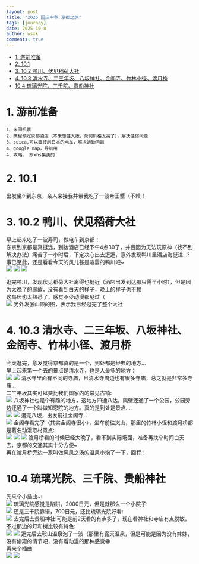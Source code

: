 ```yaml
---
layout: post
title: "2025 国庆中秋 京都之旅"
tags: [journey]
date: 2025-10-8
author: wsxk
comments: true
---
```


- [1. 游前准备](#1-游前准备)
- [2. 10.1](#2-101)
- [3. 10.2 鸭川、伏见稻荷大社](#3-102-鸭川伏见稻荷大社)
- [4. 10.3 清水寺、二三年坂、八坂神社、金阁寺、竹林小径、渡月桥](#4-103-清水寺二三年坂八坂神社金阁寺竹林小径渡月桥)
- [10.4 琉璃光院、三千院、贵船神社](#104-琉璃光院三千院贵船神社)


# 1. 游前准备<br>
```
1、来回机票
2、携程预定京都酒店（本来想住大阪，奈何价格太高了），解决住宿问题
3、suica,可以直接刷日本的电车，解决通勤问题
4、google map，导航用
4、攻略， 抄xhs集美的
```

# 2. 10.1<br>
出发坐✈到东京，亲人来接我并带我吃了一波帝王蟹（不赖！<br>

# 3. 10.2 鸭川、伏见稻荷大社<br>
早上起来吃了一波寿司，做电车到京都！<br>
东京到京都是真挺远，到达酒店已经下午4点30了，并且因为无法玩原神（找不到解决办法）痛苦了一小时后，下定决心出去逛逛，意外发现鸭川里酒店海挺进...?<br>
事已至此，还是看看今天的风儿甚是喧嚣的鸭川吧~<br>
![](https://raw.githubusercontent.com/wsxk/wsxk_pictures/main/2024-9-25/IMG_2810.JPG)
![](https://raw.githubusercontent.com/wsxk/wsxk_pictures/main/2024-9-25/IMG_2811.JPG)
![](https://raw.githubusercontent.com/wsxk/wsxk_pictures/main/2024-9-25/IMG_2812.JPG)

逛完鸭川，发现伏见稻荷大社离得也挺近（酒店出发到达那只需半小时），但是因为太晚了的缘故，没有看到白天的样子，晚上的样子也不赖<br>
这鸟居也太熟悉了，感觉不少动漫都见过（<br>
![](https://raw.githubusercontent.com/wsxk/wsxk_pictures/main/2024-9-25/IMG_2824.JPG)
另外发张山顶的图，表示我已经逛完了整个大社<br>

# 4. 10.3 清水寺、二三年坂、八坂神社、金阁寺、竹林小径、渡月桥<br>
今天逛完，愈发觉得京都真的是一个，到处都是经典的地方...<br>
早上起来第一个去的景点是清水寺，也是人最多的地方：<br>
![](https://raw.githubusercontent.com/wsxk/wsxk_pictures/main/2024-9-25/IMG_2836.JPG)
![](https://raw.githubusercontent.com/wsxk/wsxk_pictures/main/2024-9-25/IMG_2837.JPG)
清水寺里面有不同的寺庙，且清水寺周边也有很多寺庙，总之就是非常多寺庙...<br>
二三年坂其实可以类比我们国家内的常见古镇:<br>
![](https://raw.githubusercontent.com/wsxk/wsxk_pictures/main/2024-9-25/IMG_2849.JPG)
八坂神社也是个有趣的地方，这地方四通八达，隔壁还通了一个公园，公园旁边还通了一个叫做知恩院的地方。真的是到处是景点....<br>
![](https://raw.githubusercontent.com/wsxk/wsxk_pictures/main/2024-9-25/IMG_2852.JPG)
![](https://raw.githubusercontent.com/wsxk/wsxk_pictures/main/2024-9-25/IMG_2855.JPG)
逛完八坂，出发前往金阁寺：<br>
![](https://raw.githubusercontent.com/wsxk/wsxk_pictures/main/2024-9-25/IMG_2864.JPG)
金阁寺看完了（其实金阁寺很小），坐车前往岚山，那里的竹林小径和渡月桥都是著名动漫取材景点:<br>
![](https://raw.githubusercontent.com/wsxk/wsxk_pictures/main/2024-9-25/IMG_2870.JPG)
![](https://raw.githubusercontent.com/wsxk/wsxk_pictures/main/2024-9-25/IMG_2878.JPG)
![](https://raw.githubusercontent.com/wsxk/wsxk_pictures/main/2024-9-25/IMG_2880.JPG)
渡月桥看的时候已经太晚了，看不到实际场面，准备再找个时间白天去，京都的交通其实十分方便~<br>
再在渡月桥旁边一家叫做风风之汤的温泉小泡了一下，回程！<br>


# 10.4 琉璃光院、三千院、贵船神社<br>
先来个小插曲~:<br>
![](https://raw.githubusercontent.com/wsxk/wsxk_pictures/main/2024-9-25/IMG_2884.JPG)
琉璃光院感觉是陷阱，2000日元，但是就那么一个小院子:<br>
![](https://raw.githubusercontent.com/wsxk/wsxk_pictures/main/2024-9-25/IMG_2892.JPG)
还是三千院靠谱，700日元，还比琉璃光院好看:<br>
![](https://raw.githubusercontent.com/wsxk/wsxk_pictures/main/2024-9-25/IMG_2908.JPG)
去完后去贵船神社:可能是前2天看的有点多了，现在看神社和寺庙有点脱敏，不过那边的灯和树比较有特色:<br>
![](https://raw.githubusercontent.com/wsxk/wsxk_pictures/main/2024-9-25/IMG_2923.JPG)
![](https://raw.githubusercontent.com/wsxk/wsxk_pictures/main/2024-9-25/IMG_2926.JPG)
逛完后去鞍山温泉泡了一波（那里有露天温泉，但是可能是因为没有妹妹，没有偷窥的情节吧，没有看动漫的那种感觉😀<br>
再来个插曲:<br>
![](https://raw.githubusercontent.com/wsxk/wsxk_pictures/main/2024-9-25/IMG_2920.JPG)
![](https://raw.githubusercontent.com/wsxk/wsxk_pictures/main/2024-9-25/IMG_2928.JPG)




<!-- Google tag (gtag.js) -->
<script async src="https://www.googletagmanager.com/gtag/js?id=G-C22S5YSYL7"></script>
<script>
  window.dataLayer = window.dataLayer || [];
  function gtag(){dataLayer.push(arguments);}
  gtag('js', new Date());

  gtag('config', 'G-C22S5YSYL7');
</script>